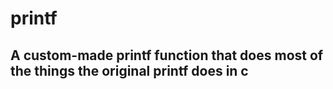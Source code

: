# printf
## A custom-made printf function that does most of the things the original printf does in c
